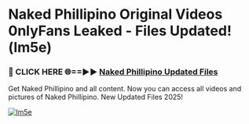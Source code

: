 # Naked Phillipino Original Videos 0nlyFans Leaked - Files Updated! (lm5e)

<h3>🔴 CLICK HERE 🌐==►► <a href="https://tinyurl.com/yckcrads" rel="nofollow">Naked Phillipino Updated Files</a></h3>

Get Naked Phillipino and all content. Now you can access all videos and pictures of Naked Phillipino. New Updated Files 2025!

[![lm5e](https://i.imgur.com/hpKpOFt.gif)](https://tinyurl.com/yckcrads)
